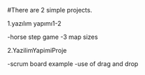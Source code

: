 #There are 2 simple projects.


1.yazılım yapımı1-2

-horse step game
-3 map sizes

2.YazilimYapimiProje

-scrum board example
-use of drag and drop
